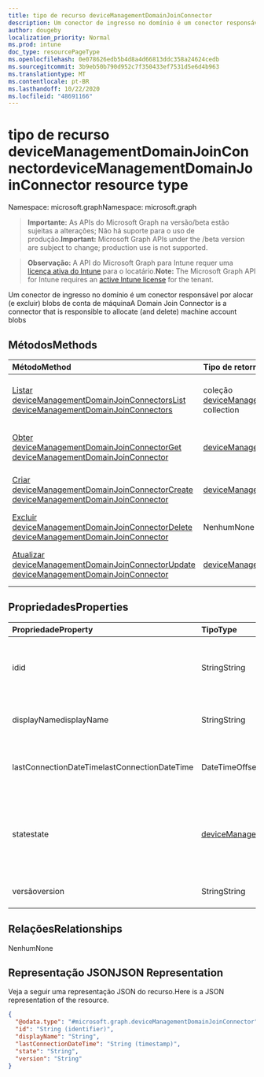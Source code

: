 ```yaml
---
title: tipo de recurso deviceManagementDomainJoinConnector
description: Um conector de ingresso no domínio é um conector responsável por alocar (e excluir) blobs de conta de máquina
author: dougeby
localization_priority: Normal
ms.prod: intune
doc_type: resourcePageType
ms.openlocfilehash: 0e078626edb5b4d8a4d66813ddc358a24624cedb
ms.sourcegitcommit: 3b9eb50b790d952c7f350433ef7531d5e6d4b963
ms.translationtype: MT
ms.contentlocale: pt-BR
ms.lasthandoff: 10/22/2020
ms.locfileid: "48691166"
---
```

# <a name="devicemanagementdomainjoinconnector-resource-type"></a><span data-ttu-id="af84c-103">tipo de recurso deviceManagementDomainJoinConnector</span><span class="sxs-lookup"><span data-stu-id="af84c-103">deviceManagementDomainJoinConnector resource type</span></span>

<span data-ttu-id="af84c-104">Namespace: microsoft.graph</span><span class="sxs-lookup"><span data-stu-id="af84c-104">Namespace: microsoft.graph</span></span>

> <span data-ttu-id="af84c-105">**Importante:** As APIs do Microsoft Graph na versão/beta estão sujeitas a alterações; Não há suporte para o uso de produção.</span><span class="sxs-lookup"><span data-stu-id="af84c-105">**Important:** Microsoft Graph APIs under the /beta version are subject to change; production use is not supported.</span></span>

> <span data-ttu-id="af84c-106">**Observação:** A API do Microsoft Graph para Intune requer uma [licença ativa do Intune](https://go.microsoft.com/fwlink/?linkid=839381) para o locatário.</span><span class="sxs-lookup"><span data-stu-id="af84c-106">**Note:** The Microsoft Graph API for Intune requires an [active Intune license](https://go.microsoft.com/fwlink/?linkid=839381) for the tenant.</span></span>

<span data-ttu-id="af84c-107">Um conector de ingresso no domínio é um conector responsável por alocar (e excluir) blobs de conta de máquina</span><span class="sxs-lookup"><span data-stu-id="af84c-107">A Domain Join Connector is a connector that is responsible to allocate (and delete) machine account blobs</span></span>

## <a name="methods"></a><span data-ttu-id="af84c-108">Métodos</span><span class="sxs-lookup"><span data-stu-id="af84c-108">Methods</span></span>
|<span data-ttu-id="af84c-109">Método</span><span class="sxs-lookup"><span data-stu-id="af84c-109">Method</span></span>|<span data-ttu-id="af84c-110">Tipo de retorno</span><span class="sxs-lookup"><span data-stu-id="af84c-110">Return Type</span></span>|<span data-ttu-id="af84c-111">Descrição</span><span class="sxs-lookup"><span data-stu-id="af84c-111">Description</span></span>|
|:---|:---|:---|
|[<span data-ttu-id="af84c-112">Listar deviceManagementDomainJoinConnectors</span><span class="sxs-lookup"><span data-stu-id="af84c-112">List deviceManagementDomainJoinConnectors</span></span>](../api/intune-odj-devicemanagementdomainjoinconnector-list.md)|<span data-ttu-id="af84c-113">coleção [deviceManagementDomainJoinConnector](../resources/intune-odj-devicemanagementdomainjoinconnector.md)</span><span class="sxs-lookup"><span data-stu-id="af84c-113">[deviceManagementDomainJoinConnector](../resources/intune-odj-devicemanagementdomainjoinconnector.md) collection</span></span>|<span data-ttu-id="af84c-114">Listar Propriedades e relações dos objetos [deviceManagementDomainJoinConnector](../resources/intune-odj-devicemanagementdomainjoinconnector.md) .</span><span class="sxs-lookup"><span data-stu-id="af84c-114">List properties and relationships of the [deviceManagementDomainJoinConnector](../resources/intune-odj-devicemanagementdomainjoinconnector.md) objects.</span></span>|
|[<span data-ttu-id="af84c-115">Obter deviceManagementDomainJoinConnector</span><span class="sxs-lookup"><span data-stu-id="af84c-115">Get deviceManagementDomainJoinConnector</span></span>](../api/intune-odj-devicemanagementdomainjoinconnector-get.md)|[<span data-ttu-id="af84c-116">deviceManagementDomainJoinConnector</span><span class="sxs-lookup"><span data-stu-id="af84c-116">deviceManagementDomainJoinConnector</span></span>](../resources/intune-odj-devicemanagementdomainjoinconnector.md)|<span data-ttu-id="af84c-117">Leia as propriedades e as relações do objeto [deviceManagementDomainJoinConnector](../resources/intune-odj-devicemanagementdomainjoinconnector.md) .</span><span class="sxs-lookup"><span data-stu-id="af84c-117">Read properties and relationships of the [deviceManagementDomainJoinConnector](../resources/intune-odj-devicemanagementdomainjoinconnector.md) object.</span></span>|
|[<span data-ttu-id="af84c-118">Criar deviceManagementDomainJoinConnector</span><span class="sxs-lookup"><span data-stu-id="af84c-118">Create deviceManagementDomainJoinConnector</span></span>](../api/intune-odj-devicemanagementdomainjoinconnector-create.md)|[<span data-ttu-id="af84c-119">deviceManagementDomainJoinConnector</span><span class="sxs-lookup"><span data-stu-id="af84c-119">deviceManagementDomainJoinConnector</span></span>](../resources/intune-odj-devicemanagementdomainjoinconnector.md)|<span data-ttu-id="af84c-120">Criar um novo objeto [deviceManagementDomainJoinConnector](../resources/intune-odj-devicemanagementdomainjoinconnector.md) .</span><span class="sxs-lookup"><span data-stu-id="af84c-120">Create a new [deviceManagementDomainJoinConnector](../resources/intune-odj-devicemanagementdomainjoinconnector.md) object.</span></span>|
|[<span data-ttu-id="af84c-121">Excluir deviceManagementDomainJoinConnector</span><span class="sxs-lookup"><span data-stu-id="af84c-121">Delete deviceManagementDomainJoinConnector</span></span>](../api/intune-odj-devicemanagementdomainjoinconnector-delete.md)|<span data-ttu-id="af84c-122">Nenhum</span><span class="sxs-lookup"><span data-stu-id="af84c-122">None</span></span>|<span data-ttu-id="af84c-123">Exclui [deviceManagementDomainJoinConnector](../resources/intune-odj-devicemanagementdomainjoinconnector.md).</span><span class="sxs-lookup"><span data-stu-id="af84c-123">Deletes a [deviceManagementDomainJoinConnector](../resources/intune-odj-devicemanagementdomainjoinconnector.md).</span></span>|
|[<span data-ttu-id="af84c-124">Atualizar deviceManagementDomainJoinConnector</span><span class="sxs-lookup"><span data-stu-id="af84c-124">Update deviceManagementDomainJoinConnector</span></span>](../api/intune-odj-devicemanagementdomainjoinconnector-update.md)|[<span data-ttu-id="af84c-125">deviceManagementDomainJoinConnector</span><span class="sxs-lookup"><span data-stu-id="af84c-125">deviceManagementDomainJoinConnector</span></span>](../resources/intune-odj-devicemanagementdomainjoinconnector.md)|<span data-ttu-id="af84c-126">Atualiza as propriedades de um objeto [deviceManagementDomainJoinConnector](../resources/intune-odj-devicemanagementdomainjoinconnector.md) .</span><span class="sxs-lookup"><span data-stu-id="af84c-126">Update the properties of a [deviceManagementDomainJoinConnector](../resources/intune-odj-devicemanagementdomainjoinconnector.md) object.</span></span>|

## <a name="properties"></a><span data-ttu-id="af84c-127">Propriedades</span><span class="sxs-lookup"><span data-stu-id="af84c-127">Properties</span></span>
|<span data-ttu-id="af84c-128">Propriedade</span><span class="sxs-lookup"><span data-stu-id="af84c-128">Property</span></span>|<span data-ttu-id="af84c-129">Tipo</span><span class="sxs-lookup"><span data-stu-id="af84c-129">Type</span></span>|<span data-ttu-id="af84c-130">Descrição</span><span class="sxs-lookup"><span data-stu-id="af84c-130">Description</span></span>|
|:---|:---|:---|
|<span data-ttu-id="af84c-131">id</span><span class="sxs-lookup"><span data-stu-id="af84c-131">id</span></span>|<span data-ttu-id="af84c-132">String</span><span class="sxs-lookup"><span data-stu-id="af84c-132">String</span></span>|<span data-ttu-id="af84c-133">Identificador exclusivo para representar um conector.</span><span class="sxs-lookup"><span data-stu-id="af84c-133">Unique identifier to represent a connector.</span></span>|
|<span data-ttu-id="af84c-134">displayName</span><span class="sxs-lookup"><span data-stu-id="af84c-134">displayName</span></span>|<span data-ttu-id="af84c-135">String</span><span class="sxs-lookup"><span data-stu-id="af84c-135">String</span></span>|<span data-ttu-id="af84c-136">O nome de exibição do conector.</span><span class="sxs-lookup"><span data-stu-id="af84c-136">The connector display name.</span></span>|
|<span data-ttu-id="af84c-137">lastConnectionDateTime</span><span class="sxs-lookup"><span data-stu-id="af84c-137">lastConnectionDateTime</span></span>|<span data-ttu-id="af84c-138">DateTimeOffset</span><span class="sxs-lookup"><span data-stu-id="af84c-138">DateTimeOffset</span></span>|<span data-ttu-id="af84c-139">Último conector de horário contatado o Intune.</span><span class="sxs-lookup"><span data-stu-id="af84c-139">Last time connector contacted Intune.</span></span>|
|<span data-ttu-id="af84c-140">state</span><span class="sxs-lookup"><span data-stu-id="af84c-140">state</span></span>|[<span data-ttu-id="af84c-141">deviceManagementDomainJoinConnectorState</span><span class="sxs-lookup"><span data-stu-id="af84c-141">deviceManagementDomainJoinConnectorState</span></span>](../resources/intune-odj-devicemanagementdomainjoinconnectorstate.md)|<span data-ttu-id="af84c-142">O estado do conector.</span><span class="sxs-lookup"><span data-stu-id="af84c-142">The connector state.</span></span> <span data-ttu-id="af84c-143">Os valores possíveis são: `active`, `error`, `inactive`.</span><span class="sxs-lookup"><span data-stu-id="af84c-143">Possible values are: `active`, `error`, `inactive`.</span></span>|
|<span data-ttu-id="af84c-144">versão</span><span class="sxs-lookup"><span data-stu-id="af84c-144">version</span></span>|<span data-ttu-id="af84c-145">String</span><span class="sxs-lookup"><span data-stu-id="af84c-145">String</span></span>|<span data-ttu-id="af84c-146">A versão do conector.</span><span class="sxs-lookup"><span data-stu-id="af84c-146">The version of the connector.</span></span>|

## <a name="relationships"></a><span data-ttu-id="af84c-147">Relações</span><span class="sxs-lookup"><span data-stu-id="af84c-147">Relationships</span></span>
<span data-ttu-id="af84c-148">Nenhum</span><span class="sxs-lookup"><span data-stu-id="af84c-148">None</span></span>

## <a name="json-representation"></a><span data-ttu-id="af84c-149">Representação JSON</span><span class="sxs-lookup"><span data-stu-id="af84c-149">JSON Representation</span></span>
<span data-ttu-id="af84c-150">Veja a seguir uma representação JSON do recurso.</span><span class="sxs-lookup"><span data-stu-id="af84c-150">Here is a JSON representation of the resource.</span></span>
<!-- {
  "blockType": "resource",
  "keyProperty": "id",
  "@odata.type": "microsoft.graph.deviceManagementDomainJoinConnector"
}
-->
``` json
{
  "@odata.type": "#microsoft.graph.deviceManagementDomainJoinConnector",
  "id": "String (identifier)",
  "displayName": "String",
  "lastConnectionDateTime": "String (timestamp)",
  "state": "String",
  "version": "String"
}
```





